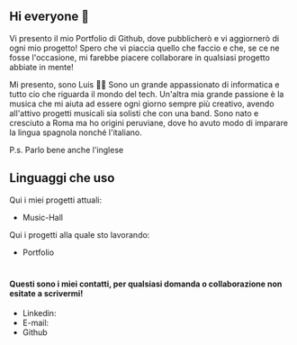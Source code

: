 ## Hi everyone 👋

<!--
**id-Luis00/id-Luis00** is a ✨ _special_ ✨ repository because its `README.md` (this file) appears on your GitHub profile.

Here are some ideas to get you started:

- 🔭 I’m currently working on ...
- 🌱 I’m currently learning ...
- 👯 I’m looking to collaborate on ...
- 🤔 I’m looking for help with ...
- 💬 Ask me about ...
- 📫 How to reach me: ...
- 😄 Pronouns: ...
- ⚡ Fun fact: ...
-->

Vi presento il mio Portfolio di Github, dove pubblicherò e vi aggiornerò di ogni mio progetto!
Spero che vi piaccia quello che faccio e che, se ce ne fosse l'occasione, mi farebbe piacere collaborare in qualsiasi progetto abbiate in mente!

Mi presento, sono Luis 🙋🏾
Sono un grande appassionato di informatica e tutto cio che riguarda il mondo del tech. Un'altra mia grande passione è la
musica che mi aiuta ad essere ogni giorno sempre più creativo, avendo all'attivo progetti musicali sia solisti che con una band.
Sono nato e cresciuto a Roma ma ho origini peruviane, dove ho avuto modo di imparare la lingua spagnola nonché l'italiano.

P.s. Parlo bene anche l'inglese


## Linguaggi che uso


Qui i miei progetti attuali:
- Music-Hall

Qui i progetti alla quale sto lavorando:
- Portfolio

#

#### Questi sono i miei contatti, per qualsiasi domanda o collaborazione non esitate a scrivermi!

- Linkedin:
- E-mail:
- Github


